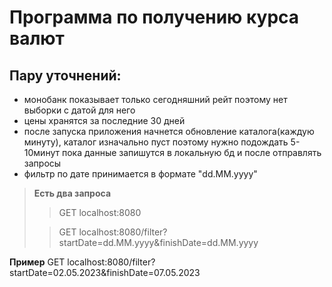 # Программа по получению курса валют

## Пару уточнений:
- монобанк показывает только сегодняшний рейт поэтому нет выборки с датой для него
- цены хранятся за последние 30 дней
- после запуска приложения начнется обновление каталога(каждую минуту), каталог изначально пуст поэтому нужно подождать 5-10минут пока данные запишутся в локальную бд и после отправлять запросы
- фильтр по дате принимается в формате "dd.MM.yyyy"


> **Есть два запроса**
> > GET localhost:8080
> 
> > GET localhost:8080/filter?startDate=dd.MM.yyyy&finishDate=dd.MM.yyyy

**Пример**
GET localhost:8080/filter?startDate=02.05.2023&finishDate=07.05.2023